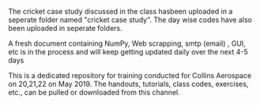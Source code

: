 The cricket case study discussed in the class hasbeen uploaded in a seperate folder named "cricket case study". 
The day wise codes have also been uploaded in seperate folders. 

A fresh document containing NumPy, Web scrapping, smtp (email) , GUI, etc is in the process and will keep getting updated daily over the next 4-5 days

This is a dedicated repository for training conducted for Collins Aerospace on 20,21,22 on May 2019. 
The handouts, tutorials, class codes, exercises, etc., can be pulled or downloaded from this channel.
